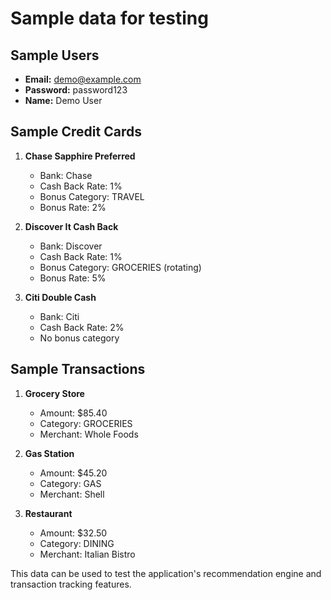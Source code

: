 # Sample data for testing

## Sample Users
- **Email:** demo@example.com
- **Password:** password123
- **Name:** Demo User

## Sample Credit Cards
1. **Chase Sapphire Preferred**
   - Bank: Chase
   - Cash Back Rate: 1%
   - Bonus Category: TRAVEL
   - Bonus Rate: 2%

2. **Discover It Cash Back**
   - Bank: Discover
   - Cash Back Rate: 1%
   - Bonus Category: GROCERIES (rotating)
   - Bonus Rate: 5%

3. **Citi Double Cash**
   - Bank: Citi
   - Cash Back Rate: 2%
   - No bonus category

## Sample Transactions
1. **Grocery Store**
   - Amount: $85.40
   - Category: GROCERIES
   - Merchant: Whole Foods

2. **Gas Station**
   - Amount: $45.20
   - Category: GAS
   - Merchant: Shell

3. **Restaurant**
   - Amount: $32.50
   - Category: DINING
   - Merchant: Italian Bistro

This data can be used to test the application's recommendation engine and transaction tracking features.
